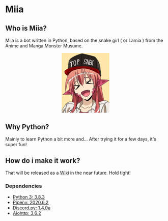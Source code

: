 # Miia
## Who is Miia?

Miia is a bot written in Python, based on the snake girl ( or Lamia ) from the Anime and Manga Monster Musume.

<p align="center"><img src="media/miia.webp" width="150px" /></p>

## Why Python?

Mainly to learn Python a bit more and... After trying it for a few days, it's super fun!

## How do i make it work?

That will be released as a [Wiki](https://github.com/taichikuji/miia-py/wiki) in the near future. Hold tight!

### Dependencies

- [Python 3: 3.8.3](https://www.python.org/downloads/)
- [Pipenv: 2020.6.2](https://pypi.org/project/pipenv/)
- [Discord.py: 1.4.0a](https://pypi.org/project/discord.py/)
- [Aiohttp: 3.6.2](https://pypi.org/project/aiohttp/)
